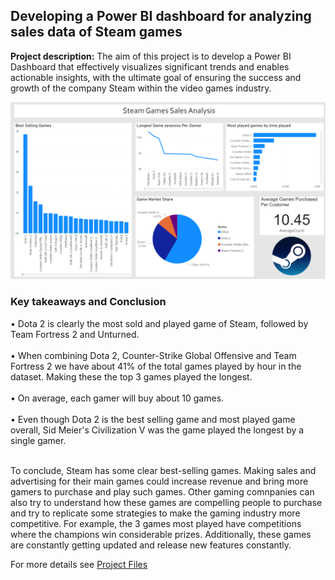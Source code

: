 ## Developing a Power BI dashboard for analyzing sales data of Steam games

**Project description:** The aim of this project is to develop a Power BI Dashboard that effectively visualizes significant trends and enables actionable insights, with the ultimate goal of ensuring the success and growth of the company Steam within the video games industry.

<img src="images/SteamDashP1.png"/>

### Key takeaways and Conclusion

• Dota 2 is clearly the most sold and played game of Steam, followed by Team Fortress 2 and Unturned.  <br><br>
• When combining Dota 2, Counter-Strike Global Offensive and Team Fortress 2 we have about 41% of the total games played by hour in the dataset. Making these the top 3 games played the longest.  <br><br>
• On average, each gamer will buy about 10 games. <br><br>
• Even though Dota 2 is the best selling game and most played game overall, Sid Meier's Civilization V was the game played the longest by a single gamer.  <br><br>

To conclude, Steam has some clear best-selling games. Making sales and advertising for their main games could increase revenue and bring more gamers to purchase and play such games. Other gaming comnpanies can also try to understand how these games are compelling people to purchase and try to replicate some strategies to make the gaming industry more competitive. For example, the 3 games most played have competitions where the champions win considerable prizes. Additionally, these games are constantly getting updated and release new features constantly. 

For more details see <a href="https://github.com/RodolfoAMaranhao/Power_BI_Steam_Games_Dashboard">Project Files</a> 
